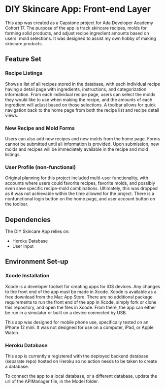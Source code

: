 # DIY Skincare App: Front-end Layer
This app was created as a Capstone project for Ada Developer Academy Cohort 17. The purpose of the app is track skincare recipes, molds for forming solid products, and adjust recipe ingredient amounts based on users' mold selections. It was designed to assist my own hobby of making skincare products. 


## Feature Set

### Recipe Listings
Shows a list of all recipes stored in the database, with each individual recipe having a detail page with ingredients, instructions, and categorization information. From each individual recipe page, users can select the molds they would like to use when making the recipe, and the amounts of each ingredient will adjust based on those selections. A toolbar allows for quick navigation back to the home page from both the recipe list and recipe detail views. 

### New Recipe and Mold Forms
Users can also add new recipes and new molds from the home page. Forms cannot be submitted until all information is provided. Upon submission, new molds and recipes will be immediately available in the recipe and mold listings.

### User Profile (non-functional)
Original planning for this project included multi-user functionality, with accounts where users could favorite recipes, favorite molds, and possibly even save specific recipe-mold combinations. Ultimately, this was dropped as it was not achievable within the time allowed for the project. There is a nonfunctional login button on the home page, and user account button on the toolbar. 


## Dependencies
The DIY Skincare App relies on:

- Heroku Database
- User Input

## Environment Set-up

### Xcode Installation
Xcode is a developer toolset for creating apps for iOS devices. Any changes to the front end of the app must be made in Xcode. Xcode is available as a free download from the Mac App Store. There are no additional package requirements to run the front end of the app in Xcode, simply fork or clone this repository, and open the files in Xcode. From there, the app can either be run in a simulator or built on a device connected by USB.  

This app was designed for mobile phone use, specifically tested on an iPhone 12 mini. It was not designed for use on a computer, iPad, or Apple Watch. 


### Heroku Database
This app is currently a registered with the deployed backend database (separate repo) hosted on Heroku so no action needs to be taken to create a database. 

To connect the app to a local database, or a different database, update the url of the APIManager file, in the Model folder. 





